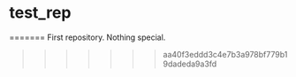 # test_rep

=======
First repository. Nothing special.
>>>>>>> aa40f3eddd3c4e7b3a978bf779b19dadeda9a3fd
